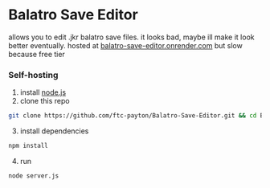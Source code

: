 # Balatro Save Editor
allows you to edit .jkr balatro save files. it looks bad, maybe ill make it look better eventually.
hosted at [balatro-save-editor.onrender.com](https://balatro-save-editor.onrender.com/) but slow because free tier
### Self-hosting
1. install [node.js](https://nodejs.org/en/download)
2. clone this repo
```sh
git clone https://github.com/ftc-payton/Balatro-Save-Editor.git && cd Balatro-Save-Editor
```
3. install dependencies
```sh
npm install
```
4. run
```sh
node server.js
```
